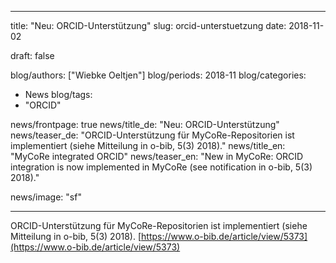   ---
title:	 "Neu: ORCID-Unterstützung"
slug: orcid-unterstuetzung
date: 2018-11-02

draft: false

blog/authors: ["Wiebke Oeltjen"]
blog/periods: 2018-11
blog/categories:
 - News
blog/tags:
 - "ORCID"

news/frontpage: true
news/title_de: "Neu: ORCID-Unterstützung"
news/teaser_de: "ORCID-Unterstützung für MyCoRe-Repositorien ist implementiert (siehe Mitteilung in o-bib, 5(3) 2018)."
news/title_en: "MyCoRe integrated ORCID"
news/teaser_en: "New in MyCoRe: ORCID integration is now implemented in MyCoRe (see notification in o-bib, 5(3) 2018)."

news/image: "sf"

---

ORCID-Unterstützung für MyCoRe-Repositorien ist implementiert (siehe Mitteilung in o-bib, 5(3) 2018).
[https://www.o-bib.de/article/view/5373](https://www.o-bib.de/article/view/5373)
